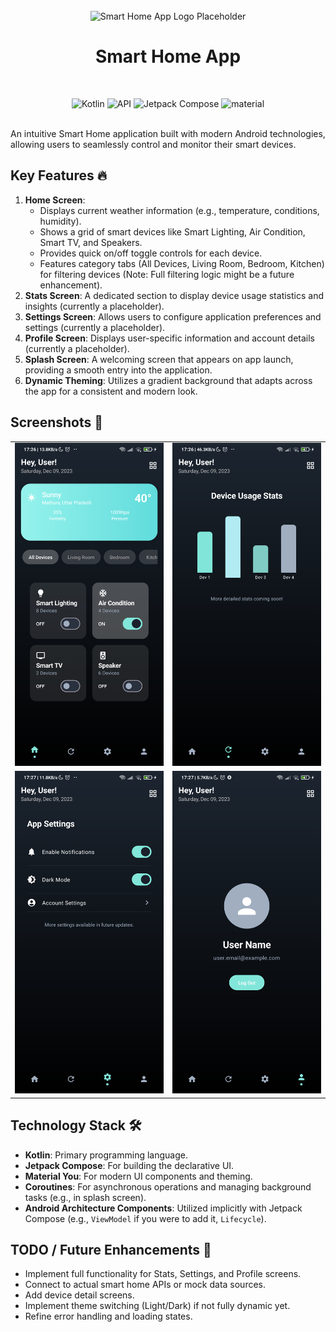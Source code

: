 <div align="center">
</br>
<!-- 
  TODO: For this logo to display correctly on GitHub/web, you should:
  1. Place your actual app logo (e.g., a PNG or SVG file, not an XML drawable) 
     in a suitable directory, for example, create an 'assets' folder in your project root 
     and put the logo there (e.g., 'assets/app_logo.png').
  2. Update the src path below to be relative to the README.md file (e.g., "assets/app_logo.png").
  The current path points to an XML drawable which won't render as an image on most Markdown viewers.
-->
<img src="app/src/main/res/drawable/ic_launcher_foreground.xml" width="200" alt="Smart Home App Logo Placeholder"/> 
</div>

<h1 align="center">Smart Home App</h1>
</br>
<p align="center">
  <img alt="Kotlin" src="https://img.shields.io/badge/Kotlin-a503fc?logo=kotlin&logoColor=white&style=for-the-badge"/>
  <img alt="API" src="https://img.shields.io/badge/Api%2024+-50f270?logo=android&logoColor=black&style=for-the-badge"/>
  <img alt="Jetpack Compose" src="https://img.shields.io/static/v1?style=for-the-badge&message=Jetpack+Compose&color=4285F4&logo=Jetpack+Compose&logoColor=FFFFFF&label="/>
  <img alt="material" src="https://custom-icon-badges.demolab.com/badge/material%20you-lightblue?style=for-the-badge&logoColor=333&logo=material-you"/>
  </br>
  </br>
</p>

An intuitive Smart Home application built with modern Android technologies, allowing users to seamlessly control and monitor their smart devices.

## Key Features 🔥

1.  **Home Screen**: 
    *   Displays current weather information (e.g., temperature, conditions, humidity).
    *   Shows a grid of smart devices like Smart Lighting, Air Condition, Smart TV, and Speakers.
    *   Provides quick on/off toggle controls for each device.
    *   Features category tabs (All Devices, Living Room, Bedroom, Kitchen) for filtering devices (Note: Full filtering logic might be a future enhancement).
2.  **Stats Screen**: A dedicated section to display device usage statistics and insights (currently a placeholder).
3.  **Settings Screen**: Allows users to configure application preferences and settings (currently a placeholder).
4.  **Profile Screen**: Displays user-specific information and account details (currently a placeholder).
5.  **Splash Screen**: A welcoming screen that appears on app launch, providing a smooth entry into the application.
6.  **Dynamic Theming**: Utilizes a gradient background that adapts across the app for a consistent and modern look.

## Screenshots 📸

<table>
  <tr>
    <td valign="top"><img src="app/src/main/res/drawable/main.png" alt="Main Screen" width="350dp"></td>
    <td valign="top"><img src="app/src/main/res/drawable/second.png" alt="Device Detail or Alternative View" width="350dp"></td>
  </tr>
  <tr>
    <td valign="top"><img src="app/src/main/res/drawable/settings.png" alt="Settings Screen" width="350dp"></td>
    <td valign="top"><img src="app/src/main/res/drawable/profile.png" alt="Profile Screen" width="350dp"></td>
  </tr>
 </table>

## Technology Stack 🛠️

*   **Kotlin**: Primary programming language.
*   **Jetpack Compose**: For building the declarative UI.
*   **Material You**: For modern UI components and theming.
*   **Coroutines**: For asynchronous operations and managing background tasks (e.g., in splash screen).
*   **Android Architecture Components**: Utilized implicitly with Jetpack Compose (e.g., `ViewModel` if you were to add it, `Lifecycle`).


## TODO / Future Enhancements 🚀

*   Implement full functionality for Stats, Settings, and Profile screens.
*   Connect to actual smart home APIs or mock data sources.
*   Add device detail screens.
*   Implement theme switching (Light/Dark) if not fully dynamic yet.
*   Refine error handling and loading states. 